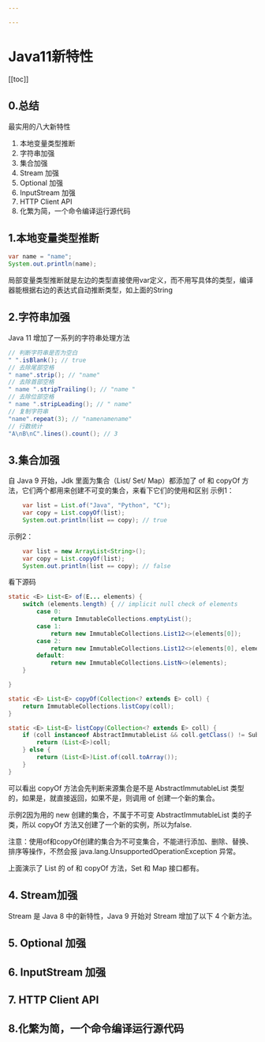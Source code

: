 ```yaml
---

---
```

# Java11新特性
[[toc]]

## 0.总结
最实用的八大新特性
1. 本地变量类型推断
2. 字符串加强
3. 集合加强
4. Stream 加强
5. Optional 加强
6. InputStream 加强
7. HTTP Client API
8. 化繁为简，一个命令编译运行源代码

## 1.本地变量类型推断
```java
var name = "name";
System.out.println(name);
```
局部变量类型推断就是左边的类型直接使用var定义，而不用写具体的类型，编译器能根据右边的表达式自动推断类型，如上面的String

## 2.字符串加强
Java 11 增加了一系列的字符串处理方法
```java
// 判断字符串是否为空白
" ".isBlank(); // true
// 去除尾部空格
" name".strip(); // "name"
// 去除首部空格
" name ".stripTrailing(); // "name "
// 去除位部空格
" name ".stripLeading(); // " name"
// 复制字符串
"name".repeat(3); // "namenamename"
// 行数统计
"A\nB\nC".lines().count(); // 3
```

## 3.集合加强
自 Java 9 开始，Jdk 里面为集合（List/ Set/ Map）都添加了 of 和 copyOf 方法，它们两个都用来创建不可变的集合，来看下它们的使用和区别
示例1：
```java
    var list = List.of("Java", "Python", "C");
    var copy = List.copyOf(list);
    System.out.println(list == copy); // true
```
示例2：
```java
    var list = new ArrayList<String>();
    var copy = List.copyOf(list);
    System.out.println(list == copy); // false
```

看下源码
```java
static <E> List<E> of(E... elements) {
    switch (elements.length) { // implicit null check of elements
        case 0:
            return ImmutableCollections.emptyList();
        case 1:
            return new ImmutableCollections.List12<>(elements[0]);
        case 2:
            return new ImmutableCollections.List12<>(elements[0], elements[1]);
        default:
            return new ImmutableCollections.ListN<>(elements);
    }

}

static <E> List<E> copyOf(Collection<? extends E> coll) {
    return ImmutableCollections.listCopy(coll);
}

static <E> List<E> listCopy(Collection<? extends E> coll) {
    if (coll instanceof AbstractImmutableList && coll.getClass() != SubList.class) {
        return (List<E>)coll;
    } else {
        return (List<E>)List.of(coll.toArray());
    }
}
```
可以看出 copyOf 方法会先判断来源集合是不是 AbstractImmutableList 类型的，如果是，就直接返回，如果不是，则调用 of 创建一个新的集合。

示例2因为用的 new 创建的集合，不属于不可变 AbstractImmutableList 类的子类，所以 copyOf 方法又创建了一个新的实例，所以为false.

注意：使用of和copyOf创建的集合为不可变集合，不能进行添加、删除、替换、排序等操作，不然会报 java.lang.UnsupportedOperationException 异常。

上面演示了 List 的 of 和 copyOf 方法，Set 和 Map 接口都有。

## 4. Stream加强
Stream 是 Java 8 中的新特性，Java 9 开始对 Stream 增加了以下 4 个新方法。

## 5. Optional 加强
## 6. InputStream 加强
## 7. HTTP Client API
## 8.化繁为简，一个命令编译运行源代码
